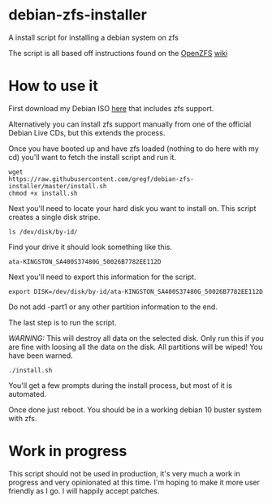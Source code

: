# debian-zfs-installer
A install script for installing a debian system on zfs

The script is all based off instructions found on the [OpenZFS](http://www.open-zfs.org/wiki/Main_Page) [wiki](https://github.com/openzfs/zfs/wiki/Debian-Buster-Root-on-ZFS)


# How to use it

First download my Debian ISO
[here](https://stuff.gregf.org/live-image-amd64.hybrid.iso) that includes zfs
support.

Alternatively you can install zfs support manually from one of the official
Debian Live CDs, but this extends the process.


Once you have booted up and have zfs loaded (nothing to do here with my cd)
you'll want to fetch the install script and run it.

```
wget
https://raw.githubusercontent.com/gregf/debian-zfs-installer/master/install.sh
chmod +x install.sh

```

Next you'll need to locate your hard disk you want to install on. This script
creates a single disk stripe.

`ls /dev/disk/by-id/`

Find your drive it should look something like this.

`ata-KINGSTON_SA400S37480G_50026B7782EE112D`

Next you'll need to export this information for the script.

`export DISK=/dev/disk/by-id/ata-KINGSTON_SA400S37480G_50026B7782EE112D`

Do not add -part1 or any other partition information to the end.

The last step is to run the script.

*WARNING:* This will destroy all data on the selected disk. Only run this if you
are fine with loosing all the data on the disk. All partitions will be wiped!
You have been warned.


`./install.sh`

You'll get a few prompts during the install process, but most of it is
automated.

Once done just reboot. You should be in a working debian 10 buster system with zfs.


# Work in progress

This script should not be used in production, it's very much a work in progress
and very opinionated at this time. I'm hoping to make it more user friendly as I
go. I will happily accept patches.
